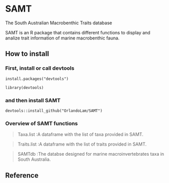 # SAMT
The South Australian Macrobenthic Traits database 

SAMT is an R package that contains different functions to display and analize trait information of marine macrobenthic fauna.

## How to install

### First, install or call devtools

`install.packages("devtools")`

`library(devtools)`

### and then install SAMT

`devtools::install_github("OrlandoLam/SAMT")`

### Overview of SAMT functions

>Taxa.list
:A dataframe with the list of taxa provided in SAMT.

>Traits.list
:A dataframe with the list of traits provided in SAMT.

>SAMTdb
:The databse designed for marine macroinvertebrates taxa in South Australia.

## Reference 
